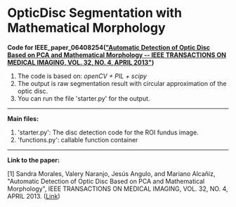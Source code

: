 # OpticDisc Segmentation with Mathematical Morphology

**Code for IEEE_paper_06408254(["Automatic Detection of Optic Disc Based on PCA and Mathematical Morphology -- IEEE TRANSACTIONS ON MEDICAL IMAGING, VOL. 32, NO. 4, APRIL 2013"](http://pgembeddedsystems.com/securelogin/upload/project/IEEE/29/PG2013IP002/3.pdf))**


1. The code is based on: *openCV + PIL + scipy*
2. The output is raw segmentation result with circular approximation of the optic disc.
3. You can run the file 'starter.py' for the output.

----------------


**Main files:**

1. 'starter.py': The disc detection code for the ROI fundus image.
2. 'functions.py': callable function container

----------------
**Link to the paper:**

[1] Sandra Morales, Valery Naranjo, Jesús Angulo, and Mariano Alcañiz, "Automatic Detection of Optic Disc Based on PCA and Mathematical Morphology", IEEE TRANSACTIONS ON MEDICAL IMAGING, VOL. 32, NO. 4, APRIL 2013. ([Link](http://pgembeddedsystems.com/securelogin/upload/project/IEEE/29/PG2013IP002/3.pdf))  
